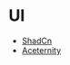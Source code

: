 # UI

- [ShadCn](https://ui.shadcn.com/)
- [Aceternity](https://ui.aceternity.com/components/parallax-scroll)
